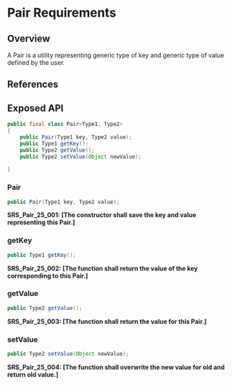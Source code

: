 # Pair Requirements

## Overview

A Pair is a utility representing generic type of key and generic type of value defined by the user.

## References

## Exposed API

```java
public final class Pair<Type1, Type2>
{    
    public Pair(Type1 key, Type2 value);  
    public Type1 getKey();
    public Type2 getValue();
    public Type2 setValue(Object newValue);  
    
}
```

### Pair

```java
public Pair(Type1 key, Type2 value); 
```

**SRS_Pair_25_001: [**The constructor shall save the key and value representing this Pair.**]**


### getKey

```java
public Type1 getKey();
```

**SRS_Pair_25_002: [**The function shall return the value of the key corresponding to this Pair.**]**


### getValue

```java
public Type2 getValue();
```

**SRS_Pair_25_003: [**The function shall return the value for this Pair.**]**


### setValue

```java
public Type2 setValue(Object newValue);
```

**SRS_Pair_25_004: [**The function shall overwrite the new value for old and return old value.**]**

